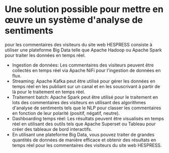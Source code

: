# Une solution possible pour mettre en œuvre un système d'analyse de sentiments
pour les commentaires des visiteurs du site web HESPRESS consiste à utiliser
une plateforme Big Data telle que Apache Hadoop ou Apache Spark pour traiter les données
en temps réel.
* Ingestion de données: Les commentaires des visiteurs peuvent être collectés
en temps réel via Apache NiFi pour l'ingestion de données en flux.
* Streaming: Apache Kafka peut être utilisé pour gérer les données en temps
réel en les publiant sur un canal et en les souscrivant à partir de là pour le traitement en temps
réel.
* Traitement batch: Apache Spark peut être utilisé pour le traitement en lots des
commentaires des visiteurs en utilisant des algorithmes d'analyse de sentiments tels
que le NLP pour classer les commentaires en fonction de leur polarité (positif, négatif,
neutre).
* Dashboarding temps réel: Les résultats peuvent être visualisés en temps réel en utilisant
des outils tels que Apache Superset ou Tableau pour créer des tableaux de bord
interactifs.
* En utilisant une plateforme Big Data, vous pouvez traiter de grandes quantités de
données de manière efficace et obtenir des résultats en temps réel pour les
commentaires des visiteurs du site web HESPRESS.
